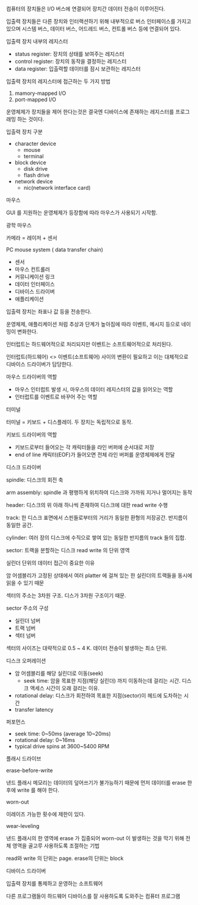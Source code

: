 컴퓨터의 장치들은 I/O 버스에 연결되어 장치간 데이터 전송이 이루어진다.



입출력 장치들은 다른 장치와 인터랙션하기 위해 내부적으로 버스 인터페이스를 가지고 있으며 시스템 버스, 데이터 버스, 어드레드 버스, 컨트롤 버스 등에 연결되어 있다.



입출력 장치 내부의 레지스터

- status register: 장치의 상태를 보여주는 레지스터
- control register: 장치의 동작을 결정하는 레지스터
- data register: 입출력할 데이터를 잠시 보관하는 레지스터



입출력 장치의 레지스터에 접근하는 두 가지 방법

1. mamory-mapped I/O
2. port-mapped I/O

운영체제가 장치들을 제어 한다는것은 결국엔 디바이스에 존재하는 레지스터를 프로그래밍 하는 것이다.



입출력 장치 구분

- character device
  - mouse
  - terminal
- block device
  - disk drive
  - flash drive
- network device
  - nic(network interface card)



마우스

GUI 를 지원하는 운영체제가 등장함에 따라 마우스가 사용되기 시작함.

광학 마우스

카메라 = 레이저 + 센서

PC mouse system ( data transfer chain)

- 센서
- 마우스 컨트롤러
- 커뮤니케이션 링크
- 데이터 인터페이스
- 디바이스 드라이버
- 애플리케이션



입출력 장치는 좌표나 값 등을 전송한다.

운영체제, 애플리케이션 처럼 추상과 단계가 높아짐에 따라 이벤트, 메시지 등으로 네이밍이 변화한다.

인터럽트는 하드웨어적으로 처리되지만 이벤트는 소프트웨어적으로 처리된다.

인터럽트(하드웨어) <> 이벤트(소프트웨어) 사이의 변환이 필요하고 이는 대체적으로 디바이스 드라이버가 담당한다.

마우스 드라이버의 역할

- 마우스 인터럽트 발생 시, 마우스의 데이터 레지스터의 값을 읽어오는 역할
- 인터럽트를 이벤트로 바꾸어 주는 역할



터미널

터미널 = 키보드 + 디스플레이. 두 장치는 독립적으로 동작.

키보드 드라이버의 역할

- 키보드로부터 들어오는 각 캐릭터들을 라인 버퍼에 순서대로 저장
- end of line 캐릭터(EOF)가 들어오면 전체 라인 버퍼를 운영체제에게 전달



디스크 드라이버

spindle: 디스크의 회전 축

arm assembly: spindle 과 평행하게 위치하여 디스크와 가까워 지거나 멀어지는 동작

header: 디스크의 위 아래 하나씩 존재하여 디스크에 대한 read write 수행

track: 한 디스크 표면에서 스핀들로부터의 거리가 동일한 환형의 저장공간. 반지름이 동일한 공간.

cylinder: 여러 장의 디스크에 수직으로 쌓여 있는 동일한 반지름의 track 들의 집합.

sector: 트랙을 분할하는 디스크 read write 의 단위 영역



실린더 단위의 데이터 접근이 중요한 이유

암 어셈블리가 고정된 상태에서 여러 platter 에 걸쳐 있는 한 실린더의 트랙들을 동시에 읽을 수 있기 때문



섹터의 주소는 3차원 구조. 디스가 3차원 구조이기 때문.

sector 주소의 구성

- 실린더 넘버
- 트랙 넘버
- 섹터 넘버

섹터의 사이즈는 대략적으로 0.5 ~ 4 K. 데이터 전송이 발생하는 최소 단위.



디스크 오퍼레이션

- 암 어셈블리를 해당 실린더로 이동(seek)
  - seek time: 암을 목표한 지점(해당 실린더) 까지 이동하는데 걸리는 시간. 디스크 액세스 시간이 오래 걸리는 이유.
- rotational delay: 디스크가 회전하여 목표한 지점(sector)이 헤드에 도차하는 시간
- transfer latency

퍼포먼스

- seek time: 0~50ms (average 10~20ms)
- rotational delay: 0~16ms
- typical drive spins at 3600~5400 RPM



플래시 드라이브

erase-before-write

낸드 플래시 메모리는 데이터의 덮어쓰기가 불가능하기 때문에 먼저 데이터를 erase 한 후에 write 를 해야 한다.

worn-out

이레이즈 가능한 횟수에 제한이 있다.

wear-leveling

낸드 플래시의 한 영역에 erase 가 집중되어 worn-out 이 발생하는 것을 막기 위해 전체 영역을 골고루 사용하도록 조절하는 기법

read와 write 의 단위는 page. erase의 단위는 block



디바이스 드라이버

입출력 장치를 통제하고 운영하는 소프트웨어

다른 프로그램들이 하드웨어 디바이스를 잘 사용하도록 도와주는 컴퓨터 프로그램

